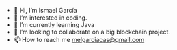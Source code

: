 - 👋 Hi, I’m Ismael García
- 👀 I’m interested in coding.
- 🌱 I’m currently learning Java
- 💞️ I’m looking to collaborate on a big blockchain project.
- 📫 How to reach me melgarciacas@gmail.com

<!---
IsmaGarciaC/IsmaGarciaC is a ✨ special ✨ repository because its `README.md` (this file) appears on your GitHub profile.
You can click the Preview link to take a look at your changes.
--->
